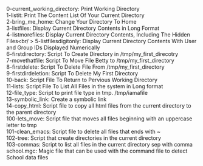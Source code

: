 0-current_working_directory: Print Working Directory<br />
1-listit: Print The Content List Of Your Current Directory<br />
2-bring_me_home: Change Your Directory To Home<br />
3-listfiles: Display Current Directory Contents in Long Format<br />
4-listmorefiles: Display Current Directory Contents, Including The Hidden Files<br/ >
5-listfilesdigitonly: Display Current Directory Contents With User and Group IDs Displayed Numerically<br />
6-firstdirectory: Script To Create Directory in /tmp/my_first_direcotry<br />
7-movethatfile: Script To Move File Betty to /tmp/my_first_directory<br />
8-firstdelete: Script To Delete File From /tmp/my_first_directory <br />
9-firstdirdeletion: Script To Delete My First Directory <br />
10-back: Script File To Return to Pervious Working Directory <br />
11-lists: Script File To List All Files in the system in Long format<br />
12-file_type: Script to print file type in tmp. /tmp/iamafile <br />
13-symbolic_link: Create a symbolic link <br />
14-copy_html: Script file to copy all html files from the current directory to the parent directory <br />
100-lets_move: Script file that moves all files beginning with an uppercase letter to tmp <br />
101-clean_emacs: Script file to delete all files that ends with ~ <br />
102-tree: Script that create directories in the current directory <br />
103-commas: Script to list all files in the current directory sep with comma <br />
school.mgc: Magic file that can be used with the command file to detect School data files

